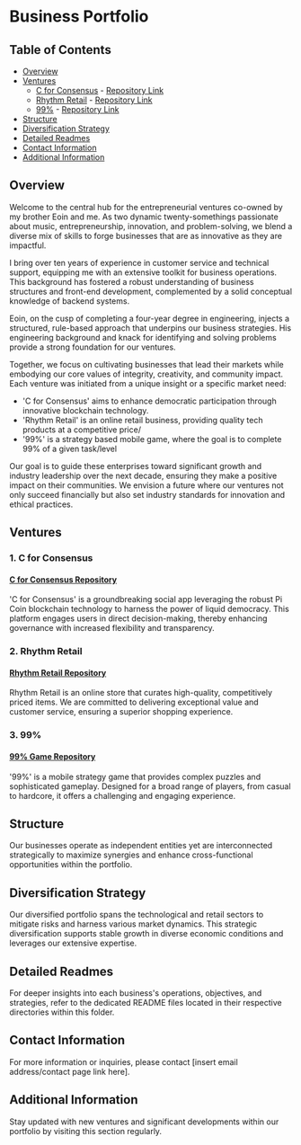 # Business Portfolio

## Table of Contents
- [Overview](#overview)
- [Ventures](#ventures)
  - [C for Consensus](#1-c-for-consensus) - [Repository Link](https://github.com/DanielMaherDev/CforConsensus)
  - [Rhythm Retail](#2-rhythm-retail) - [Repository Link](#)
  - [99%](#3-99) - [Repository Link](https://github.com/DanielMaherDev/99-)
- [Structure](#structure)
- [Diversification Strategy](#diversification-strategy)
- [Detailed Readmes](#detailed-readmes)
- [Contact Information](#contact-information)
- [Additional Information](#additional-information)

## Overview
Welcome to the central hub for the entrepreneurial ventures co-owned by my brother Eoin and me. As two dynamic twenty-somethings passionate about music, entrepreneurship, innovation, and problem-solving, we blend a diverse mix of skills to forge businesses that are as innovative as they are impactful.

I bring over ten years of experience in customer service and technical support, equipping me with an extensive toolkit for business operations. This background has fostered a robust understanding of business structures and front-end development, complemented by a solid conceptual knowledge of backend systems.

Eoin, on the cusp of completing a four-year degree in engineering, injects a structured, rule-based approach that underpins our business strategies. His engineering background and knack for identifying and solving problems provide a strong foundation for our ventures.

Together, we focus on cultivating businesses that lead their markets while embodying our core values of integrity, creativity, and community impact. Each venture was initiated from a unique insight or a specific market need:
- 'C for Consensus' aims to enhance democratic participation through innovative blockchain technology.
- 'Rhythm Retail' is an online retail business, providing quality tech products at a competitive price/
- '99%' is a strategy based mobile game, where the goal is to complete 99% of a given task/level

Our goal is to guide these enterprises toward significant growth and industry leadership over the next decade, ensuring they make a positive impact on their communities. We envision a future where our ventures not only succeed financially but also set industry standards for innovation and ethical practices.

## Ventures

### 1. C for Consensus
#### [C for Consensus Repository](https://github.com/DanielMaherDev/CforConsensus)
'C for Consensus' is a groundbreaking social app leveraging the robust Pi Coin blockchain technology to harness the power of liquid democracy. This platform engages users in direct decision-making, thereby enhancing governance with increased flexibility and transparency.

### 2. Rhythm Retail
#### [Rhythm Retail Repository](#)
Rhythm Retail is an online store that curates high-quality, competitively priced items. We are committed to delivering exceptional value and customer service, ensuring a superior shopping experience.

### 3. 99%
#### [99% Game Repository](https://github.com/DanielMaherDev/99-)
'99%' is a mobile strategy game that provides complex puzzles and sophisticated gameplay. Designed for a broad range of players, from casual to hardcore, it offers a challenging and engaging experience.

## Structure
Our businesses operate as independent entities yet are interconnected strategically to maximize synergies and enhance cross-functional opportunities within the portfolio.

## Diversification Strategy
Our diversified portfolio spans the technological and retail sectors to mitigate risks and harness various market dynamics. This strategic diversification supports stable growth in diverse economic conditions and leverages our extensive expertise.

## Detailed Readmes
For deeper insights into each business's operations, objectives, and strategies, refer to the dedicated README files located in their respective directories within this folder.

## Contact Information
For more information or inquiries, please contact [insert email address/contact page link here].

## Additional Information
Stay updated with new ventures and significant developments within our portfolio by visiting this section regularly.
